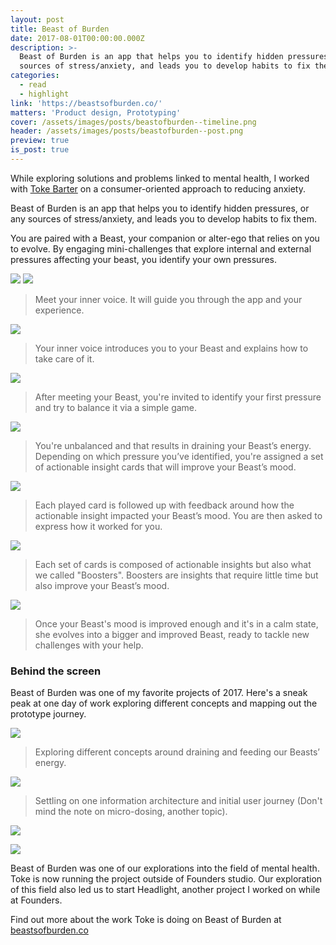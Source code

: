 ```yaml
---
layout: post
title: Beast of Burden
date: 2017-08-01T00:00:00.000Z
description: >-
  Beast of Burden is an app that helps you to identify hidden pressures, or any
  sources of stress/anxiety, and leads you to develop habits to fix them.
categories:
  - read
  - highlight
link: 'https://beastsofburden.co/'
matters: 'Product design, Prototyping'
cover: /assets/images/posts/beastofburden--timeline.png
header: /assets/images/posts/beastofburden--post.png
preview: true
is_post: true
---
```


While exploring solutions and problems linked to mental health, I worked with [Toke Barter](https://www.linkedin.com/in/tokebarter/) on a consumer-oriented approach to reducing anxiety.

Beast of Burden is an app that helps you to identify hidden pressures, or any sources of stress/anxiety, and leads you to develop habits to fix them.

You are paired with a Beast, your companion or alter-ego that relies on you to evolve. By engaging mini-challenges that explore internal and external pressures affecting your beast, you identify your own pressures.

![](../../assets/images/posts/bob--app--content--0.png)
![](../../assets/images/posts/bob--app--content--1.png)

> Meet your inner voice. It will guide you through the app and your experience.

![](../../assets/images/posts/bob--app--content--2.png)

> Your inner voice introduces you to your Beast and explains how to take care of it.

![](../../assets/images/posts/bob--app--content--3.png)

> After meeting your Beast, you're invited to identify your first pressure and try to balance it via a simple game.

![](../../assets/images/posts/bob--app--content--4.png)

> You're unbalanced and that results in draining your Beast’s energy. Depending on which pressure you’ve identified, you're assigned a set of actionable insight cards that will improve your Beast’s mood.

![](../../assets/images/posts/bob--app--content--5.png)

> Each played card is followed up with feedback around how the actionable insight impacted your Beast’s mood. You are then asked to express how it worked for you.

![](../../assets/images/posts/bob--app--content--6.png)

> Each set of cards is composed of actionable insights but also what we called "Boosters". Boosters are insights that require little time but also improve your Beast’s mood.

![](../../assets/images/posts/bob--app--content--7.png)

> Once your Beast's mood is improved enough and it's in a calm state, she evolves into a bigger and improved Beast, ready to tackle new challenges with your help.


### Behind the screen

Beast of Burden was one of my favorite projects of 2017. Here's a sneak peak at one day of work exploring different concepts and mapping out the prototype journey.

![](../../assets/images/posts/bob--app--content--8.png)
> Exploring different concepts around draining and feeding our Beasts’ energy.

![](../../assets/images/posts/bob--app--content--9.png)

> Settling on one information architecture and initial user journey (Don't mind the note on micro-dosing, another topic).

![](../../assets/images/posts/bob--app--content--10.png)

![](../../assets/images/posts/bob--app--content--11.png)

Beast of Burden was one of our explorations into the field of mental health. Toke is now running the project outside of Founders studio. Our exploration of this field also led us to start Headlight, another project I worked on while at Founders.

Find out more about the work Toke is doing on Beast of Burden at [beastsofburden.co](https://beastsofburden.co/)
